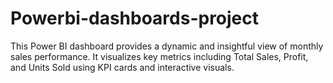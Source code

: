 # Powerbi-dashboards-project
This Power BI dashboard provides a dynamic and insightful view of monthly sales performance. It visualizes key metrics including Total Sales, Profit, and Units Sold using KPI cards and interactive visuals.
